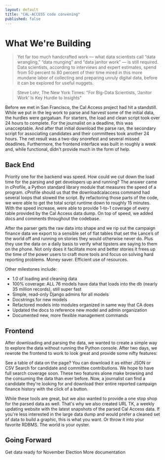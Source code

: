 ```yaml
---
layout: default
title: "CAL-ACCESS code convening"
published: false
---
```


# What We're Building

> Yet far too much handcrafted work — what data scientists call “data wrangling,” “data munging” and “data janitor work” — is still required. Data scientists, according to interviews and expert estimates, spend from 50 percent to 80 percent of their time mired in this more mundane labor of collecting and preparing unruly digital data, before it can be explored for useful nuggets.

> Steve Lohr, The New York Times: "For Big-Data Scientists, ‘Janitor Work’ Is Key Hurdle to Insights"

Before we met in San Francisco, the Cal Access project had hit a standstill. While we put in the leg work to parse and harvest some of the initial data, the hurdles were gargatuan. For starters, the load and clean script took over 24 hours to complete. For the journalist on a deadline, this was unacceptable. And after that initial download the parse ran, the secondary script for associating candidates and their committees took another 24 hours. The net result was a two-day snorefest and several missed deadlines. Furthermore, the frontend interface was built in roughly a week and, while functional, didn't provide much in the form of help.

## Back End

Priority one for the backend was speed. How could we cut down the load time for the parsing and get developers up and running? The answer came in cProfile, a Python standard library module that measures the speed of a program. cProfile should us that the downloadcalaccess command had several loops that slowed the script. By refactoring those parts of the code, we were able to get the total script runtime down to roughly 15 minutes. With the speed increase, were able to provide 1-to-1 coverage of every table provided by the Cal Access data dump. On top of speed, we added docs and comments throughout the codebase.

After the parser gets the raw data into shape and we rip out the campaign finance data we export to a sensible set of flat tables that set the Lance’s of the world off and running on stories they would otherwise never do. Plus they use the data on a daily basis to verify what tipsters are saying to them on the phone. Not only does it facilitate more and better stories it frees up the time of the power users to craft more tools and focus on solving hard reporting problems. Money saver. Efficient use of resources.

Other milestones include:

- 1.0 of loading and cleaning data
- 100% coverage: ALL 76 models have data that loads into the db (nearly 35 million records), still super fast
 - Simple, read-only Django admins for all models
- Docstrings for new models
- Refactored models into modules organized in same way that CA does
- Updated the docs to reference new model and admin organization
- Documented new, more flexible management commands

## Frontend

After downloading and parsing the data, we wanted to create a simple way to explore the data without running the Python console. After two days, we rewrote the frontend to work to look great and provide some nifty features:

See a table of data on the page? You can download it as either JSON or CSV
Search for candidate and committee contributions. We hope to have full search coverage soon.
These two features alone make browsing and the consuming the data than ever before. Now, a journalist can find a candidate they're looking for and download their entire reported campaign finance history with the click of a button.

While these tools are great, but we also wanted to provide a one stop shop for the parsed data as well. That's why we also created URL TK, a weekly updating website with the latest snapshots of the parsed Cal Access data. If you're less interested in the large data dump and would prefer a cleaned set of data to build a graphic, this is what you want. Or throw it into your favorite RDBMS. The world is your oyster.

## Going Forward

Get data ready for November Election
More documentation